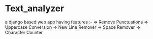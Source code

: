 # Text_analyzer
a django based web app having features :-
=> Remove Punctuations
=> Uppercase Conversion
=> New Line Remover
=> Space Remover
=> Character Counter
